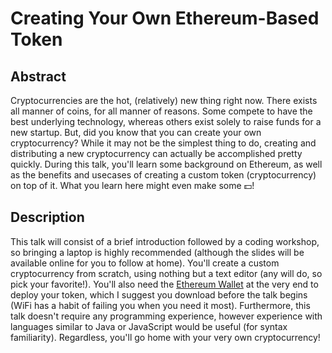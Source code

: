 # Creating Your Own Ethereum-Based Token

## Abstract

Cryptocurrencies are the hot, (relatively) new thing right now. There exists all manner of coins, for all manner of reasons. Some compete to have the best underlying technology, whereas others exist solely to raise funds for a new startup. But, did you know that you can create your own cryptocurrency? While it may not be the simplest thing to do, creating and distributing a new cryptocurrency can actually be accomplished pretty quickly. During this talk, you'll learn some background on Ethereum, as well as the benefits and usecases of creating a custom token (cryptocurrency) on top of it. What you learn here might even make some :dollar:!

## Description

This talk will consist of a brief introduction followed by a coding workshop, so bringing a laptop is highly recommended (although the slides will be available online for you to follow at home). You'll create a custom cryptocurrency from scratch, using nothing but a text editor (any will do, so pick your favorite!). You'll also need the [Ethereum Wallet](https://github.com/ethereum/mist/releases) at the very end to deploy your token, which I suggest you download before the talk begins (WiFi has a habit of failing you when you need it most). Furthermore, this talk doesn't require any programming experience, however experience with languages similar to Java or JavaScript would be useful (for syntax familiarity). Regardless, you'll go home with your very own cryptocurrency!

